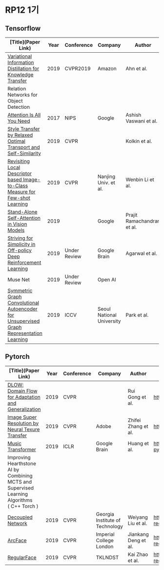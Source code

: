 # RP12 1기



## Tensorflow

| [Title](Paper Link)                                          | Year | Conference   | Company |   Author  | Code Repository |
| ------------------------------------------------------------ | ---- | ------------ | ------- | --------- | --------------- |
| [Variational Information Distillation for Knowledge Transfer](http://openaccess.thecvf.com/content_CVPR_2019/papers/Ahn_Variational_Information_Distillation_for_Knowledge_Transfer_CVPR_2019_paper.pdf)  | 2019 |  CVPR2019    | Amazon  | Ahn et al.| https://github.com/sseung0703/Variational_Information_DIstillation                |
| Relation Networks for Object Detection                       |      |              |         |           |                 |
| [Attention Is All You Need](https://arxiv.org/pdf/1706.03762.pdf)  | 2017 |        NIPS   | Google |   Ashish Vaswani et al.        | https://github.com/strutive07/transformer-tensorflow2.0 |
| [Style Transfer by Relaxed Optimal Transport and Self-Similarity](https://arxiv.org/abs/1904.12785) | 2019 | CVPR         |         | Kolkin et al. | https://github.com/nuxlear/STROTSS-keras |
| [Revisiting Local Descriptor based Image-to-Class Measure for Few-shot Learning](http://openaccess.thecvf.com/content_CVPR_2019/papers/Li_Revisiting_Local_Descriptor_Based_Image-To-Class_Measure_for_Few-Shot_Learning_CVPR_2019_paper.pdf) |2019|CVPR|Nanjing Univ. et al.|Wenbin Li et al.|https://github.com/llable/DN4-Tensorflow|
|[Stand-Alone Self-Attention in Vision Models](https://arxiv.org/abs/1906.05909)|2019||Google|Prajit Ramachandran et al.|https://github.com/tykimos/Stand-Alone-Self-Attention-Keras|
| [Striving for Simplicity in Off-policy Deep Reinforcement Learning](https://arxiv.org/abs/1907.04543) | 2019 | Under Review | Google Brain | Agarwal et al. | https://github.com/seungwon1/batch_rl |
| Muse Net                                                     | 2019 | Under Review | Open AI |        |                 |
| [Symmetric Graph Convolutional Autoencoder for Unsupervised Graph Representation Learning](http://openaccess.thecvf.com/content_ICCV_2019/html/Park_Symmetric_Graph_Convolutional_Autoencoder_for_Unsupervised_Graph_Representation_Learning_ICCV_2019_paper.html) | 2019 | ICCV | Seoul National University | Park et al. | https://github.com/sseung0703/GALA_TF2.0 |



## Pytorch

| [Title](Paper Link)                                          | Year | Conference | Company      | Author       | Code Repository                                       |
| ------------------------------------------------------------ | ---- | ---------- | ------------ | ------------ | ----------------------------------------------------- |
| [DLOW: Domain Flow for Adaptation and Generalization](https://arxiv.org/pdf/1812.05418.pdf)          | 2019 | CVPR       |              |Rui Gong et al.|https://github.com/Euiyeon-Kim/DLOW-Pytorch|
| [Image Super Resolution by Neural Texure Transfer](https://zzutk.github.io/SRNTT-Project-Page/cvpr2019_final.pdf)             | 2019 | CVPR       | Adobe        | Zhifei Zhang et al.   | https://github.com/DevKiHyun/SRNTT.Pytorch |
| [Music Transformer](https://arxiv.org/abs/1809.04281) | 2019 | ICLR | Google Brain | Huang et al. | https://github.com/jason9693/MusicTransformer-pytorch |
| Improving Hearthstone AI by Combining MCTS and Supervised Learning Algorithms <br />( C++ Torch ) |      |            |                                 |                      |                                                        |
| [Decoupled Network](https://arxiv.org/pdf/1804.08071.pdf) | 2019 | CVPR | Georgia Institute of Technology | Weiyang Liu et al. | https://github.com/ChoSungMan/awesome-face-recognition |
| [ArcFace](https://arxiv.org/pdf/1801.07698.pdf) | 2019 | CVPR | Imperial College London | Jiankang Deng et al. | https://github.com/ChoSungMan/awesome-face-recognition |
| [RegularFace](http://mftp.mmcheng.net/Papers/19cvprRegularFace.pdf) | 2019 | CVPR | TKLNDST | Kai Zhao et al. | https://github.com/ChoSungMan/awesome-face-recognition |
